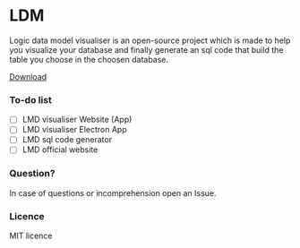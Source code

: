 # LDM

Logic data model visualiser is an open-source project which is made to help you visualize your database and finally generate an sql code that build the table you choose in the choosen database.

[Download](https://drive.google.com/drive/folders/1cs5FNmTCWkeG0gmuWq_qmlEFZ-a4JwiV?usp=sharing)

### To-do list

- [ ] LMD visualiser Website (App)
- [ ] LMD visualiser Electron App
- [ ] LMD sql code generator
- [ ] LMD official website

### Question?

In case of questions or incomprehension open an Issue.

### Licence 

MIT licence
